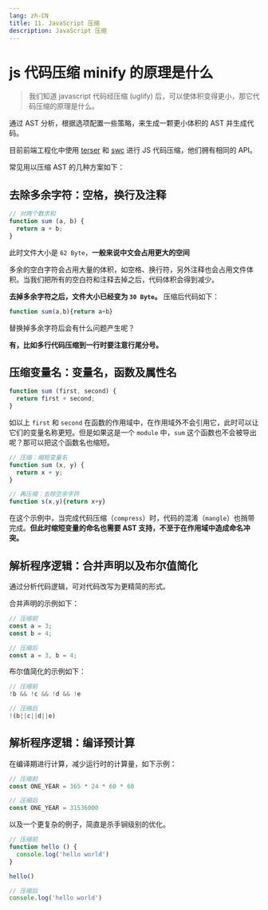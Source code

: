 ```yaml
---
lang: zh-CN
title: 11. JavaScript 压缩
description: JavaScript 压缩
---
```


# js 代码压缩 minify 的原理是什么

> 我们知道 javascript 代码经压缩 (uglify) 后，可以使体积变得更小，那它代码压缩的原理是什么。

通过 AST 分析，根据选项配置一些策略，来生成一颗更小体积的 AST 并生成代码。

目前前端工程化中使用 [terser](https://terser.org/docs/api-reference#compress-options) 和 [swc](https://swc.rs/docs/configuration/minification) 进行 JS 代码压缩，他们拥有相同的 API。

常见用以压缩 AST 的几种方案如下：

## 去除多余字符：空格，换行及注释

```js
// 对两个数求和
function sum (a, b) {
  return a + b;
}
```

此时文件大小是 `62 Byte`，**一般来说中文会占用更大的空间**

多余的空白字符会占用大量的体积，如空格、换行符，另外注释也会占用文件体积。当我们把所有的空白符和注释去掉之后，代码体积会得到减少。

**去掉多余字符之后，文件大小已经变为 `30 Byte`。** 压缩后代码如下：

```js
function sum(a,b){return a+b}
```

替换掉多余字符后会有什么问题产生呢？

**有，比如多行代码压缩到一行时要注意行尾分号。**

## 压缩变量名：变量名，函数及属性名

```js
function sum (first, second) {
  return first + second;
}
```

如以上 `first` 和 `second` 在函数的作用域中，在作用域外不会引用它，此时可以让它们的变量名称更短。但是如果这是一个 `module` 中，`sum` 这个函数也不会被导出呢？那可以把这个函数名也缩短。

```js
// 压缩：缩短变量名
function sum (x, y) {
  return x + y;
}

// 再压缩：去除空余字符
function s(x,y){return x+y}
```

在这个示例中，当完成代码压缩（`compress`）时，代码的混淆（`mangle`）也捎带完成。**但此时缩短变量的命名也需要 AST 支持，不至于在作用域中造成命名冲突。**

## 解析程序逻辑：合并声明以及布尔值简化

通过分析代码逻辑，可对代码改写为更精简的形式。

合并声明的示例如下：

```js
// 压缩前
const a = 3;
const b = 4;

// 压缩后
const a = 3, b = 4;
```

布尔值简化的示例如下：

```js
// 压缩前
!b && !c && !d && !e

// 压缩后
!(b||c||d||e)
```

## 解析程序逻辑：编译预计算

在编译期进行计算，减少运行时的计算量，如下示例：

```js
// 压缩前
const ONE_YEAR = 365 * 24 * 60 * 60

// 压缩后
const ONE_YEAR = 31536000
```

以及一个更复杂的例子，简直是杀手锏级别的优化。

```js
// 压缩前
function hello () {
  console.log('hello world')
}

hello()

// 压缩后
console.log('hello world')
```
